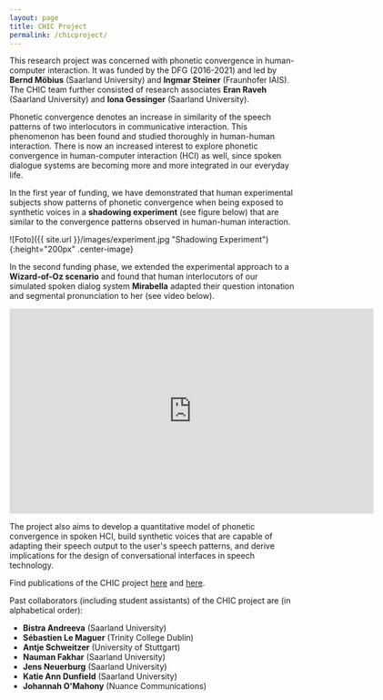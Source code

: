 ```yaml
---
layout: page
title: CHIC Project
permalink: /chicproject/
---
```


This research project was concerned with phonetic convergence in human-computer interaction. It was funded by the DFG (2016-2021) and led by <strong>Bernd Möbius</strong> (Saarland University) and <strong>Ingmar Steiner</strong> (Fraunhofer IAIS). The CHIC team further consisted of research associates <strong>Eran Raveh</strong> (Saarland University) and <strong>Iona Gessinger</strong> (Saarland University).

Phonetic convergence denotes an increase in similarity of the speech patterns of two interlocutors in communicative interaction. This phenomenon has been found and studied thoroughly in human-human interaction. There is now an increased interest to explore phonetic convergence in human-computer interaction (HCI) as well, since spoken dialogue systems are becoming more and more integrated in our everyday life.

In the first year of funding, we have demonstrated that human experimental subjects show patterns of phonetic convergence when being exposed to synthetic voices in a <strong>shadowing experiment</strong> (see figure below) that are similar to the convergence patterns observed in human-human interaction.

![Foto]({{ site.url }}/images/experiment.jpg "Shadowing Experiment"){:height="200px" .center-image}

In the second funding phase, we extended the experimental approach to a <strong>Wizard-of-Oz scenario</strong> and found that human interlocutors of our simulated spoken dialog system <strong>Mirabella</strong> adapted their question intonation and segmental pronunciation to her (see video below).

<iframe width="640" height="360" src="https://player.vimeo.com/video/434146823" frameborder="0" allow="autoplay; fullscreen" allowfullscreen></iframe>

The project also aims to develop a quantitative model of phonetic convergence in spoken HCI, build synthetic voices that are capable of adapting their speech output to the user's speech patterns, and derive implications for the design of conversational interfaces in speech technology.

Find publications of the CHIC project <a href="https://ioonaa.github.io/publications/" target="_blank" rel="noopener">here</a> and <a href="https://www.coli.uni-saarland.de/~raveh/#conferences" target="_blank" rel="noopener">here</a>.

Past collaborators (including student assistants) of the CHIC project are (in alphabetical order):
<ul>
  <li><strong>Bistra Andreeva</strong> (Saarland University)</li>
  <li><strong>Sébastien Le Maguer</strong> (Trinity College Dublin)</li>
  <li><strong>Antje Schweitzer</strong> (University of Stuttgart)</li>
  <li><strong>Nauman Fakhar</strong> (Saarland University)</li>
  <li><strong>Jens Neuerburg</strong> (Saarland University)</li>
  <li><strong>Katie Ann Dunfield</strong> (Saarland University)</li>
  <li><strong>Johannah O'Mahony</strong> (Nuance Communications)</li>
  <!-- <li><strong>Ingo Siegert</strong> (Otto-von-Guericke University, Magdeburg)</li> -->
</ul> 
